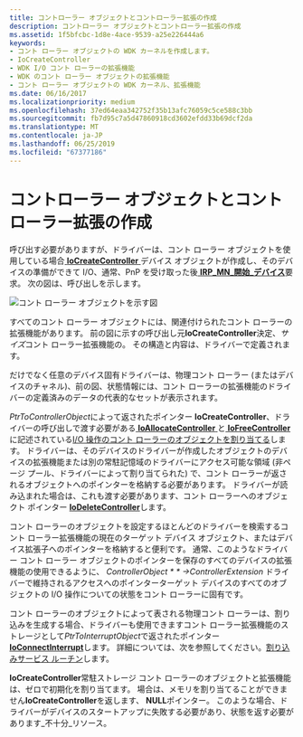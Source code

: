 ```yaml
---
title: コントローラー オブジェクトとコントローラー拡張の作成
description: コントローラー オブジェクトとコントローラー拡張の作成
ms.assetid: 1f5bfcbc-1d8e-4ace-9539-a25e226444a6
keywords:
- コント ローラー オブジェクトの WDK カーネルを作成します。
- IoCreateController
- WDK I/O コント ローラーの拡張機能
- WDK のコント ローラー オブジェクトの拡張機能
- コント ローラー オブジェクトの WDK カーネル、拡張機能
ms.date: 06/16/2017
ms.localizationpriority: medium
ms.openlocfilehash: 37ed64eaa342752f35b13afc76059c5ce588c3bb
ms.sourcegitcommit: fb7d95c7a5d47860918cd3602efdd33b69dcf2da
ms.translationtype: MT
ms.contentlocale: ja-JP
ms.lasthandoff: 06/25/2019
ms.locfileid: "67377186"
---
```

# <a name="creating-controller-objects-and-controller-extensions"></a>コントローラー オブジェクトとコントローラー拡張の作成





呼び出す必要がありますが、ドライバーは、コント ローラー オブジェクトを使用している場合[ **IoCreateController** ](https://docs.microsoft.com/windows-hardware/drivers/ddi/content/ntddk/nf-ntddk-iocreatecontroller)デバイス オブジェクトが作成し、そのデバイスの準備ができて I/O、通常、PnP を受け取った後[ **IRP\_MN\_開始\_デバイス**](https://docs.microsoft.com/windows-hardware/drivers/kernel/irp-mn-start-device)要求。 次の図は、呼び出しを示します。

![コント ローラー オブジェクトを示す図](images/3ctlrobj.png)

すべてのコント ローラー オブジェクトには、関連付けられたコント ローラーの拡張機能があります。 前の図に示すの呼び出し元**IoCreateController**決定、*サイズ*コント ローラー拡張機能の。 その構造と内容は、ドライバーで定義されます。

だけでなく任意のデバイス固有ドライバーは、物理コント ローラー (またはデバイスのチャネル)、前の図、状態情報には、コント ローラーの拡張機能のドライバーの定義済みのデータの代表的なセットが表示されます。

*PtrToControllerObject*によって返されたポインター **IoCreateController**、ドライバーの呼び出しで渡す必要がある[ **IoAllocateController** ](https://docs.microsoft.com/windows-hardware/drivers/ddi/content/ntddk/nf-ntddk-ioallocatecontroller)と[ **IoFreeController**](https://docs.microsoft.com/windows-hardware/drivers/ddi/content/ntddk/nf-ntddk-iofreecontroller)に記述されている[I/O 操作のコント ローラーのオブジェクトを割り当てる](allocating-controller-objects-for-i-o-operations.md)します。 ドライバーは、そのデバイスのドライバーが作成したオブジェクトのデバイスの拡張機能または別の常駐記憶域のドライバーにアクセス可能な領域 (非ページ プール、ドライバーによって割り当てられた) で、コント ローラーが返されるオブジェクトへのポインターを格納する必要があります。 ドライバーが読み込まれた場合は、これも渡す必要があります、コント ローラーへのオブジェクト ポインター [ **IoDeleteController**](https://docs.microsoft.com/windows-hardware/drivers/ddi/content/ntddk/nf-ntddk-iodeletecontroller)します。

コント ローラーのオブジェクトを設定するほとんどのドライバーを検索するコント ローラー拡張機能の現在のターゲット デバイス オブジェクト、またはデバイス拡張子へのポインターを格納すると便利です。 通常、このようなドライバー コント ローラー オブジェクトのポインターを保存のすべてのデバイスの拡張機能の使用できるように、 *ControllerObject * * *-&gt;ControllerExtension** ドライバーで維持されるアクセスへのポインターターゲット デバイスのすべてのオブジェクトの I/O 操作についての状態をコント ローラーに固有です。

コント ローラーのオブジェクトによって表される物理コント ローラーは、割り込みを生成する場合、ドライバーも使用できますコント ローラー拡張機能のストレージとして*PtrToInterruptObject*で返されたポインター [ **IoConnectInterrupt**](https://docs.microsoft.com/windows-hardware/drivers/ddi/content/wdm/nf-wdm-ioconnectinterrupt)します。 詳細については、次を参照してください。[割り込みサービス ルーチン](interrupt-service-routines.md)します。

**IoCreateController**常駐ストレージ コント ローラーのオブジェクトと拡張機能は、ゼロで初期化を割り当てます。 場合は、メモリを割り当てることができません**IoCreateController**を返します、 **NULL**ポインター。 このような場合、ドライバーがデバイスのスタートアップに失敗する必要があり、状態を返す必要があります\_不十分\_リソース。

 

 




